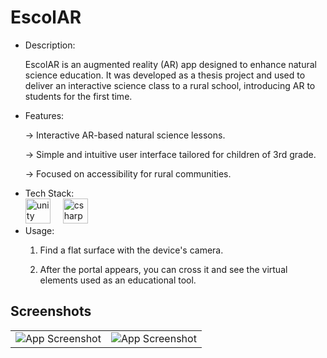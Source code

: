# EscolAR

<ul>
<li>Description:</li>

EscolAR is an augmented reality (AR) app designed to enhance natural science education. It was developed as a thesis project and used to deliver an interactive science class to a rural school, introducing AR to students for the first time.


<li>Features:</li>

-> Interactive AR-based natural science lessons.

-> Simple and intuitive user interface tailored for children of 3rd grade.

-> Focused on accessibility for rural communities.


<li>Tech Stack:</li>

<div align="left">
  <img src="https://cdn.jsdelivr.net/gh/devicons/devicon/icons/unity/unity-original.svg" height="40" alt="unity logo"  />
  <img width="12" />
  <img src="https://cdn.jsdelivr.net/gh/devicons/devicon/icons/csharp/csharp-original.svg" height="40" alt="csharp logo"  />
</div>


<li>Usage:</li>

1. Find a flat surface with the device's camera. 

2. After the portal appears, you can cross it and see the virtual elements used as an educational tool.

</ul>


## Screenshots

|   |   |
|:--------------:|:---------------:|
| ![App Screenshot]() | ![App Screenshot]() |
